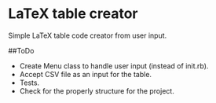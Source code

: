 # LaTeX table creator

Simple LaTeX table code creator from user input.

##ToDo

* Create Menu class to handle user input (instead of init.rb).
* Accept CSV file as an input for the table.
* Tests.
* Check for the properly structure for the project.
